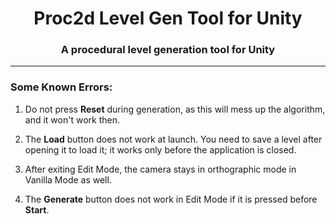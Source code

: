 <h1 style="text-align: center;">Proc2d Level Gen Tool for Unity</h1>

<h3 style="text-align: center;">A procedural level generation tool for Unity</h3>

---

### Some Known Errors:

1. Do not press **Reset** during generation, as this will mess up the algorithm, and it won't work then.

2. The **Load** button does not work at launch. You need to save a level after opening it to load it; it works only before the application is closed.

3. After exiting Edit Mode, the camera stays in orthographic mode in Vanilla Mode as well.

4. The **Generate** button does not work in Edit Mode if it is pressed before **Start**.

